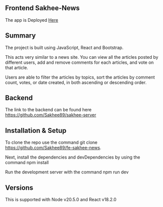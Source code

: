 ## Frontend Sakhee-News

The app is Deployed [Here](https://sakhee-news.netlify.app)

## Summary

The project is built using JavaScript, React and Bootstrap.

This acts very similar to a news site. You can view all the articles posted by different users, add and remove comments for each articles, and vote on that article.

Users are able to filter the articles by topics, sort the articles by comment count, votes, or date created, in both ascending or descending order.

## Backend

The link to the backend can be found here https://github.com/Sakhee89/sakhee-server

## Installation & Setup

To clone the repo use the command git clone https://github.com/Sakhee89/fe-sakhee-news.

Next, install the dependencies and devDependencies by using the command npm install

Run the development server with the command npm run dev

## Versions

This is supported with Node v20.5.0 and React v18.2.0
